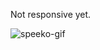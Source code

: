 Not responsive yet.

![speeko-gif](https://user-images.githubusercontent.com/77607002/197787230-43190c15-69fe-4a36-92ca-b05d205f5b10.gif)
